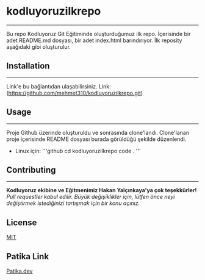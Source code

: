 # kodluyoruzilkrepo
---------------------------------------------------------------------------------------------------------
Bu repo Kodluyoruz Git Eğitiminde oluşturduğumuz ilk repo. İçerisinde bir adet README.md dosyası, bir adet index.html barındırıyor. İlk reposity aşağıdaki gibi oluşturulur.


## Installation
---------------------------------------------------------------------------------------------------------
Link'e bu bağlantıdan ulaşabilirsiniz. Link:(https://github.com/mehmet310/kodluyoruzilkrepo.git)

## Usage
----------------------------------------------------------------------------------------------------------
Proje Github üzerinde oluşturuldu ve sonrasında clone'landı. Clone'lanan proje içerisinde README dosyası burada görüldüğü şekilde düzenlendi.

* Linux için:
'''github
cd kodluyoruzilkrepo
code .
'''

## Contributing
-----------------------------------------------------------------------------------------------------------
**Kodluyoruz ekibine ve Eğitmenimiz Hakan Yalçınkaya'ya çok teşekkürler!**
*Pull requestler kabul edilir. Büyük değişiklikler için, lütfen önce neyi değiştirmek istediğinizi tartışmak için bir konu açınız.*

## License
[MIT](https://choosealicense.com/licenses/mit/)

## Patika Link
[Patika.dev](https://app.patika.dev/mehmetarikannn)


